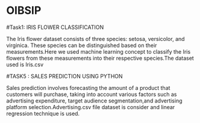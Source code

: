 # OIBSIP
#Task1: IRIS FLOWER CLASSIFICATION

The Iris flower dataset consists of three species: setosa, versicolor, and virginica. These species can be distinguished based on their measurements.Here we used machine learning concept to classify the Iris flowers from these measurements into their respective species.The dataset used is Iris.csv


#TASK5 : SALES PREDICTION USING PYTHON

Sales prediction involves forecasting the amount of a product that customers will purchase, taking into account various factors such as advertising expenditure, target audience segmentation,and advertising platform selection.Advertising.csv file dataset is consider and linear regression technique is used.
